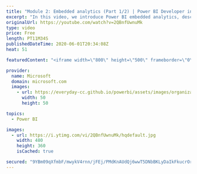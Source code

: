 ```yaml
---
title: "Module 2: Embedded analytics (Part 1/2) | Power BI Developer in a Day"
excerpt: "In this video, we introduce Power BI embedded analytics, describe embedding scenarios, and introduce you to the development methodology used in this online course. This is video 6 of 20.    The Power BI Developer in a Day online course empowers you as an app developer with the technical knowledge required"
originalUrl: https://youtube.com/watch?v=2QBnfUwnuMk
type: video
price: Free
length: PT11M34S
publishedDateTime: 2020-06-01T20:34:08Z
heat: 51

featuredContent: "<iframe width=\"800\" height=\"500\" frameborder=\"0\" src=\"https://www.youtube.com/embed/2QBnfUwnuMk\" allow=\"accelerometer; autoplay; encrypted-media; gyroscope; picture-in-picture\" allowfullscreen></iframe>"

provider:
  name: Microsoft
  domain: microsoft.com
  images:
    - url: https://everyday-cc.github.io/powerbi/assets/images/organizations/microsoft.com-50x50.jpg
      width: 50
      height: 50

topics:
  - Power BI

images:
  - url: https://i.ytimg.com/vi/2QBnfUwnuMk/hqdefault.jpg
    width: 480
    height: 360
    isCached: true

secured: "9YBm09qXfmbF/mwykV4rnn/jFEj/PMdKnAUdQj6wwT5DNbBKLyDaIkFkucrOrMvk1RjNKMMZ7eQaGkTGwN8SucLZ1q2nmyCTBPd6Ku+p6NROVoSBug2zzS8KAZ7DGFKkdwhntNRKAfFXty0g0DJBkhBRKXWqdLRFkhkzP8qdgNxOF6hS8v5JTeKewzbFPVIfYIOnweldIfih0LcNbxGl6pAH5+79ysy4dxlgFbKC4WaFhLjvd4VA9mn3LdkK6Yze5Aw0qyP913X5b1w/hGfItXS4286zIPVX6TX0fDU+qLrke9fR0kkiQUaJkkwcZWNdnCkU9N97attn3Aia2p61BVXD29blQIqruhuBTT6cQbwtc87bZLJ3t1/r4kLRJxu9T3shHJcB1H6aiWGrKo+Wr0mVffV4lkfbJd/uTb2zyOw=;+bQ4zVmlAn7H+N+P/CBk5Q=="
---
```


